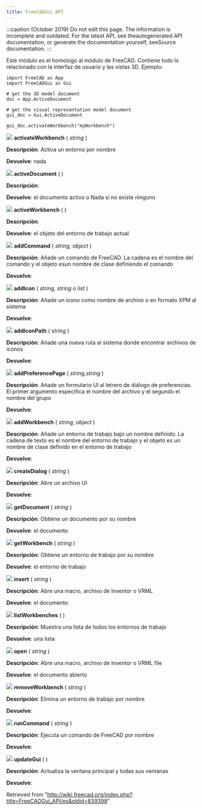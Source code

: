 ```yaml
---
title: FreeCADGui API
---
```

:::caution
(October 2019) Do not edit this page. The information is incomplete and outdated. For the latest API, see theautogenerated API documentation, or generate the documentation yourself, seeSource documentation.
:::

Este módulo es el homologo al módulo de FreeCAD. Contiene todo lo relacionado con la interfaz de usuario y las vistas 3D. Ejemplo:

```
import FreeCAD as App
import FreeCADGui as Gui

# get the 3D model document
doc = App.ActiveDocument    

# get the visual representation model document
gui_doc = Gui.ActiveDocument

gui_doc.activateWorkbench("myWorkbench")

```

![](/images/Method.png) **activateWorkbench** ( *string* )

**Descripción**: Activa un entorno por nombre

**Devuelve**: nada

![](/images/Method.png) **activeDocument** (  )

**Descripción**:

**Devuelve**: el documento activo o Nada si no existe ninguno

![](/images/Method.png) **activeWorkbench** (  )

**Descripción**:

**Devuelve**: el objeto del entorno de trabajo actual

![](/images/Method.png) **addCommand** ( *string, object* )

**Descripción**: Añade un comando de FreeCAD. La cadena es el nombre del comando y el objeto esun nombre de clase definiendo el comando

**Devuelve**:

![](/images/Method.png) **addIcon** ( *string, string o list* )

**Descripción**: Añade un icono como nombre de archivo o en formato XPM al sistema

**Devuelve**:

![](/images/Method.png) **addIconPath** ( *string* )

**Descripción**: Añade una nueva ruta al sistema donde encontrar archivos de iconos

**Devuelve**:

![](/images/Method.png) **addPreferencePage** ( *string,string* )

**Descripción**: Añade un formulario UI al letrero de diálogo de preferencias. El primer argumento especifica el nombre del archivo y el segundo el nombre del grupo

**Devuelve**:

![](/images/Method.png) **addWorkbench** ( *string, object* )

**Descripción**: Añade un entorno de trabajo bajo un nombre definido. La cadena de texto es el nombre del entorno de trabajo y el objeto es un nombre de clase definido en el entorno de trabajo

**Devuelve**:

![](/images/Method.png) **createDialog** ( *string* )

**Descripción**: Abre un archivo UI

**Devuelve**:

![](/images/Method.png) **getDocument** ( *string* )

**Descripción**: Obtiene un documento por su nombre

**Devuelve**: el documento

![](/images/Method.png) **getWorkbench** ( *string* )

**Descripción**: Obtiene un entorno de trabajo por su nombre

**Devuelve**: el entorno de trabajo

![](/images/Method.png) **insert** ( *string* )

**Descripción**: Abre una macro, archivo de Inventor o VRML

**Devuelve**: el documento

![](/images/Method.png) **listWorkbenches** (  )

**Descripción**: Muestra una lista de todos los entornos de trabajo

**Devuelve**: una lista

![](/images/Method.png) **open** ( *string* )

**Descripción**: Abre una macro, archivo de Inventor o VRML file

**Devuelve**: el documento abierto

![](/images/Method.png) **removeWorkbench** ( *string* )

**Descripción**: Elimina un entorno de trabajo por nombre

**Devuelve**:

![](/images/Method.png) **runCommand** ( *string* )

**Descripción**: Ejecuta un comando de FreeCAD por nombre

**Devuelve**:

![](/images/Method.png) **updateGui** (  )

**Descripción**: Actualiza la ventana principal y todas sus ventanas

**Devuelve**:

Retrieved from "<http://wiki.freecad.org/index.php?title=FreeCADGui_API/es&oldid=839398>"